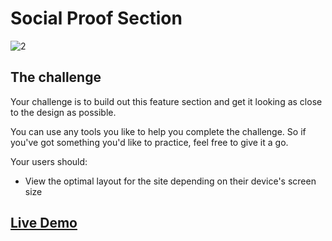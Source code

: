 # Social Proof Section

![2](https://user-images.githubusercontent.com/29714385/94536880-8c06f100-024b-11eb-9e95-14678d643525.jpg)


## The challenge

Your challenge is to build out this feature section and get it looking as close to the design as possible.

You can use any tools you like to help you complete the challenge. So if you've got something you'd like to practice, feel free to give it a go.

Your users should:

- View the optimal layout for the site depending on their device's screen size

## [Live Demo](https://social-proof-section-8a614.web.app/)

